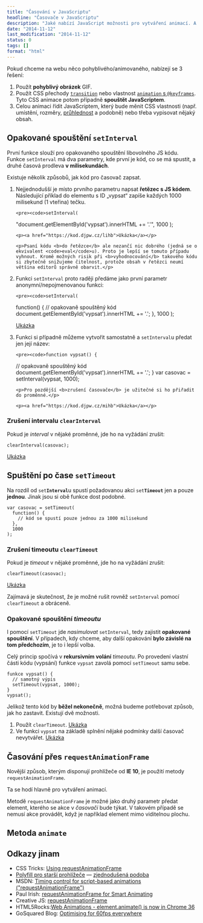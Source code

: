 ```yaml
---
title: "Časování v JavaScriptu"
headline: "Časovače v JavaScriptu"
description: "Jaké nabízí JavaScript možnosti pro vytváření animací. A jak docílit toho, aby byly plynulé. "
date: "2014-11-12"
last_modification: "2014-11-12"
status: 0
tags: []
format: "html"
---
```


<p>Pokud chceme na webu něco pohyblivého/animovaného, nabízejí se 3 řešení:</p>

<ol>
  <li>Použít <b>pohyblivý obrázek</b> GIF.</li>
  
  <li>Použít CSS přechody <a href="/transition"><code>transition</code></a> nebo vlastnost <a href="/animation"><code>animation</code> s <code>@keyframes</code></a>. Tyto CSS animace potom případně <b>spouštět JavaScriptem</b>.</li>
  
  <li>Celou animaci řídit JavaScriptem, který bude měnit CSS vlastnosti (např. umístění, rozměry, <a href="/opacity">průhlednost</a> a podobně) nebo třeba vypisovat nějaký obsah.</li>
</ol>


<h2 id="setinterval">Opakované spouštění <code>setInterval</code></h2>

<p>První funkce slouží pro opakovaného spouštění libovolného JS kódu. Funkce <code>setInterval</code> má dva parametry, kde první je kód, co se má spustit, a druhé časová prodleva <b>v milisekundách</b>.</p>

<p>Existuje několik způsobů, jak kód pro časovač zapsat.</p>

<ol>
  <li>
    <p>Nejjednodušší je místo prvního parametru napsat <b>řetězec s JS kódem</b>. Následující příklad do elementu s ID „vypsat“ zapíše každých 1000 milisekund (1 vteřina) tečku.</p>
    
    <pre><code>setInterval(
  "document.getElementById('vypsat').innerHTML += '.'", 
  1000
);</code></pre>
    
    <p><a href="https://kod.djpw.cz/lihb">Ukázka</a></p>
    
    <p>Psaní kódu <b>do řetězce</b> ale nezančí nic dobrého (jedná se o ekvivalent <code>eval</code>u). Proto je lepší se tomuto případu vyhnout. Kromě možných risik při <b>vyhodnocování</b> takového kódu si zbytečně snižujeme čitelnost, protože obsah v řetězci neumí většina editorů správně obarvit.</p>
  </li>
  
  <li>
    <p>Funkci <code>setInterval</code> proto raději předáme jako první parametr anonymní/nepojmenovanou funkci:</p>
    
    <pre><code>setInterval(
  function() {
    // opakovaně spouštěný kód
    document.getElementById('vypsat').innerHTML += '.';
  },
  1000
);</code></pre>

<p><a href="https://kod.djpw.cz/kihb">Ukázka</a></p>
  </li>
  
  <li>
    <p>Funkci si případně můžeme vytvořit samostatně a <code>setInterval</code>u předat jen její název:</p>

  
    <pre><code>function vypsat() {
  // opakovaně spouštěný kód
  document.getElementById('vypsat').innerHTML += '.';
}
var casovac = setInterval(vypsat, 1000);</code></pre>
    
    <p>Pro pozdější <b>zrušení časovače</b> je užitečné si ho přiřadit do proměnné.</p>

    <p><a href="https://kod.djpw.cz/mihb">Ukázka</a></p>
  </li>  
</ol>


<h3 id="clearinterval">Zrušení intervalu <code>clearInterval</code></h3>

<p>Pokud je <i>interval</i> v nějaké proměnné, jde ho na vyžádání zrušit:</p>

<pre><code>clearInterval(casovac);</code></pre>

<p><a href="https://kod.djpw.cz/nihb">Ukázka</a></p>




<h2 id="settimeout">Spuštění po čase <code>setTimeout</code></h2>

<p>Na rozdíl od <code>set<b>Interval</b></code>u spustí požadovanou akci <code>set<b>Timeout</b></code> jen a pouze <b>jednou</b>. Jinak jsou si obě funkce dost podobné.</p>

<pre><code>var casovac = setTimeout(
  function() {
    // kód se spustí pouze jednou za 1000 milisekund
  },
  1000
);</code></pre>


<h3 id="cleartimeout">Zrušení timeoutu <code>clearTimeout</code></h3>

<p>Pokud je <i>timeout</i> v nějaké proměnné, jde ho na vyžádání zrušit:</p>

<pre><code>clearTimeout(casovac);</code></pre>

<p><a href="https://kod.djpw.cz/oihb">Ukázka</a></p>

<p>Zajímavá je skutečnost, že je možné rušit rovněž <code>setInterval</code> pomocí <code>clearTimeout</code> a obráceně.</p>


<h3 id="opakovane-timeout">Opakované spouštění <i>timeoutu</i></h3>

<p>I pomocí <code>setTimeout</code> jde <i>nasimulovat</i> <code>setInterval</code>, tedy zajistit <b>opakované spouštění</b>. V případech, kdy chceme, aby další opakování <b>bylo závislé na tom předchozím</b>, je to i lepší volba.</p>

<p>Celý princip spočívá v <b>rekursivním volání</b> <i>timeoutu</i>. Po provedení vlastní části kódu (vypsání) funkce <code>vypsat</code> zavolá pomocí <code>setTimeout</code> samu sebe.</p>

<pre><code>funkce vypsat() {
  // samotný výpis
  setTimeout(vypsat, 1000);
}
vypsat();</code></pre>

<p>Jelikož tento kód by <b>běžel nekonečně</b>, možná budeme potřebovat způsob, jak ho zastavit. Existují dvě možnosti.</p>

<ol>
  <li>Použít <code>clearTimeout</code>. <a href="https://kod.djpw.cz/rihb">Ukázka</a></li>
  
  <li>Ve funkci <code>vypsat</code> na základě splnění nějaké podmínky další časovač nevytvářet. <a href="https://kod.djpw.cz/sihb">Ukázka</a></li>
</ol>



<h2 id="requestanimationframe">Časování přes <code>requestAnimationFrame</code></h2>

<p>Novější způsob, kterým disponují prohlížeče od <b>IE 10</b>, je použití metody <code>requestAnimationFrame</code>.</p>

<p>Ta se hodí hlavně pro vytváření animací.</p>

<p>Metodě <code>requestAnimationFrame</code> je možné jako druhý parametr předat element, kterého se akce v <i>časovači</i> bude týkat. V takovém případě se nemusí akce provádět, když je například element mimo viditelnou plochu.</p>


<h2 id="animate">Metoda <code>animate</code></h2>




<h2 id="odkazy">Odkazy jinam</h2>

<ul>
  <li>CSS Tricks: <a href="http://css-tricks.com/using-requestanimationframe/">Using requestAnimationFrame</a></li>
  
  <li><a href="https://gist.github.com/paulirish/1579671">Polyfill pro starší prohlížeče</a> — <a href="https://gist.github.com/mrdoob/838785">zjednodušená podoba</a></li>
  
  <li>MSDN: <a href="http://msdn.microsoft.com/en-us/library/ie/hh920765(v=vs.85).aspx">Timing control for script-based animations ("requestAnimationFrame")</a></li>
  
  <li>Paul Irish: <a href="http://www.paulirish.com/2011/requestanimationframe-for-smart-animating/">requestAnimationFrame for Smart Animating</a></li>
  
  <li>Creative JS: <a href="http://creativejs.com/resources/requestanimationframe/">requestAnimationFrame</a></li>
  
  <li>HTML5Rocks:<a href="http://updates.html5rocks.com/2014/05/Web-Animations---element-animate-is-now-in-Chrome-36">Web Animations - element.animate() is now in Chrome 36</a></li>
  
  <li>GoSquared Blog: <a href="https://engineering.gosquared.com/optimising-60fps-everywhere-in-javascript">Optimising for 60fps everywhere</a></li>
</ul>
